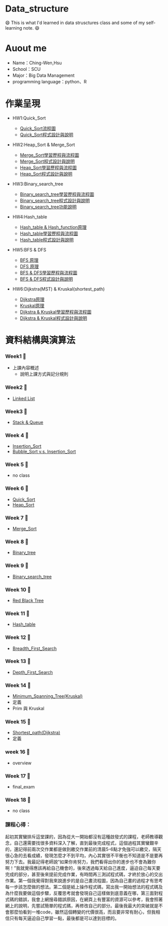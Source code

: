 # Data_structure
:smile: This is what I'd learned in data strusctures class and some of my self-learning note. :smile:
# Auout me

- Name：Ching-Wen,Hsu
- School：SCU
- Major：Big Data Management
- programming language：python、R

# 作業呈現 
- HW1:Quick_Sort
  - [Quick_Sort流程圖](https://github.com/ching-wen123/Data_structure/blob/main/HW1/quick_sort流程圖.png)
  - [Quick_Sort程式設計與說明](https://github.com/ching-wen123/Data_structure/blob/main/HW1/quick_sort.py)
  
- HW2:Heap_Sort & Merge_Sort
  - [Merge_Sort學習歷程與流程圖](https://github.com/ching-wen123/Data_structure/blob/main/HW2/Mergesort%20學習歷程%26流程圖.ipynb)
  - [Merge_Sort程式設計與說明](https://github.com/ching-wen123/ching-wen/blob/main/HW2/merge_sort_06170139.py)
  - [Heap_Sort學習歷程與流程圖](https://github.com/ching-wen123/Data_structure/blob/main/HW2/heap-sort%20學習歷程%26流程圖.ipynb)
  - [Heap_Sort程式設計與說明](https://github.com/ching-wen123/ching-wen/blob/main/HW2/heap_sort_06170139.py)
  
- HW3:Binary_search_tree
  - [Binary_search_tree學習歷程與流程圖](https://github.com/ching-wen123/ching-wen/blob/master/HW3/B.S.T%E5%AD%B8%E7%BF%92%E6%AD%B7%E7%A8%8B.ipynb)
  - [Binary_search_tree程式設計與說明](https://github.com/ching-wen123/ching-wen/blob/master/HW3/binary_search_tree_06170139.py)
  - [Binary_search_tree功能說明](https://github.com/ching-wen123/ching-wen/blob/master/HW3/README.md)
  
- HW4:Hash_table
  - [Hash_table & Hash_function原理](https://github.com/ching-wen123/ching-wen/blob/master/HW4/README.md)
  - [Hash_table學習歷程與流程圖](https://github.com/ching-wen123/ching-wen/blob/master/HW4/hash%20table%E5%AD%B8%E7%BF%92%E6%AD%B7%E7%A8%8B%E8%88%87%E5%8E%9F%E7%90%86.ipynb)
  - [Hash_table程式設計與說明](https://github.com/ching-wen123/ching-wen/blob/master/HW4/hash_table_06170139.py)
  
- HW5:BFS & DFS
  - [BFS 原理](https://github.com/ching-wen123/ching-wen/blob/master/Note/BFS.md)
  - [DFS 原理](https://github.com/ching-wen123/ching-wen/blob/master/Note/DFS.md)
  - [BFS & DFS學習歷程與流程圖](https://github.com/ching-wen123/ching-wen/blob/master/HW5/BFS%E5%AD%B8%E7%BF%92%E6%AD%B7%E7%A8%8B.ipynb)
  - [BFS & DFS程式設計與說明](https://github.com/ching-wen123/ching-wen/blob/master/HW5/BFS%E5%AD%B8%E7%BF%92%E6%AD%B7%E7%A8%8B.ipynb)
  
- HW6:Dijkstra(MST) & Kruskal(shortest_path)
  - [Dijkstra原理](https://github.com/ching-wen123/ching-wen/blob/master/Note/Dijkstra.md)
  - [Kruskal原理](https://github.com/ching-wen123/ching-wen/blob/master/Note/Kruskal.md)
  - [Dijkstra & Kruskal學習歷程與流程圖](https://github.com/ching-wen123/ching-wen/blob/master/HW6/2020.01.03%E5%AD%B8%E7%BF%92%E6%AD%B7%E7%A8%8B%E8%88%87%E6%B5%81%E7%A8%8B%E5%9C%96.ipynb)
  - [Dijkstra & Kruskal程式設計與說明](https://github.com/ching-wen123/ching-wen/blob/master/HW6/Dijkstra_06170139.py)
# 資料結構與演算法
### Week1 :notebook:
- 上課內容概述
  - 說明上課方式與記分規則

### Week2 :notebook:
- [Linked List](https://github.com/ching-wen123/ching-wen/blob/master/Note/Linked_List.md)

### Week3 :notebook:
- [Stack & Queue](https://github.com/ching-wen123/ching-wen/blob/master/Note/Stack%26Queue.md)

### Week 4 :notebook:
- [Insertion_Sort](https://github.com/ching-wen123/ching-wen/blob/master/Note/Insertion_Sort.md)
- [Bubble_Sort v.s. Insertion_Sort](https://www.youtube.com/watch?v=G4dwRF_Rzd0&feature=emb_title)
### Week 5 :notebook:
- no class
### Week 6 :notebook:
- [Quick_Sort](https://github.com/ching-wen123/ching-wen/blob/master/Note/Quick_Sort.md)
- [Heap_Sort](https://github.com/ching-wen123/ching-wen/blob/master/Note/Heap_Sort.md)

### Week 7 :notebook:
- [Merge_Sort](https://github.com/ching-wen123/ching-wen/blob/master/Note/Merge_Sort.md)

### Week 8 :notebook:
- [Binary_tree](https://github.com/ching-wen123/ching-wen/blob/master/Note/Binary_Tree.md)

### Week 9 :notebook:
- [Binary_search_tree](https://github.com/ching-wen123/ching-wen/blob/master/Note/Binary_search_tree.md)

### Week 10 :notebook:
- [Red Black Tree](https://github.com/ching-wen123/ching-wen/blob/master/Note/Red_Black_Tree.md)

### Week 11 :notebook:
- [Hash_table](https://github.com/ching-wen123/ching-wen/blob/master/Note/Hash_table.md)

### Week 12 :notebook:
- [Breadth_First_Search](https://github.com/ching-wen123/ching-wen/blob/master/Note/BFS.md)

### Week 13 :notebook:
- [Depth_First_Search](https://github.com/ching-wen123/ching-wen/blob/master/Note/DFS.md)

### Week 14 :notebook:
- [Minimum_Spanning_Tree(Kruskal)](https://github.com/ching-wen123/ching-wen/blob/master/Note/Kruskal.md)
- 定義
- Prim 與 Kruskal
### Week 15 :notebook:
- [Shortest_path(Dijkstra)](https://github.com/ching-wen123/ching-wen/blob/master/Note/Dijkstra.md)
- 定義
### week 16 :notebook:
- overview

### Week 17 :notebook:
- final_exam

### Week 18 :notebook:
- no class


### 課程心得：

起初其實蠻排斥這堂課的，因為從大一開始都沒有這種啟發式的課程，老師教導觀念，自己還需要找很多資料深入了解，直到最後完成程式，這個過程其實蠻艱辛的，還記得前兩次交作業都是做到繳交作業前的清晨5-6點才免強可以繳交，隔天很心急的去看成績，發現怎麼才不到平均，內心其實很不平衡也不知道是不是要再努力下去。我最記得老師說“如果你肯努力，我們看得出你的進步也不會為難你啊！”我就覺得應該再給自己機會的，後來透過每天給自己進度，逼迫自己每天要完成的部分，甚至後來提前完成作業，有時間再三測試程式碼，才終於放心的交出作業。第一個我覺得對我來說進步的是自己畫流程圖，因為自己畫的過程才有思考每一步該怎麼做的想法。第二個是紙上操作程式碼，寫出我一開始想法的程式碼及為什麼我要做這個步驟，反覆思考就會發現自己這樣做到底意義在哪，第三面對程式碼的錯誤，我會上網搜尋錯誤原因，在網頁上有豐富的資源可以參考，我會照著網上的說明，先嘗試簡單的程式碼，再修改自己的部分。最後我最大的突破就是不會那麼怕看到一堆code，雖然這個轉變的代價很高，而且要非常有耐心，但我相信只有每天逼迫自己學習一點，最後都是可以達到目標的。
